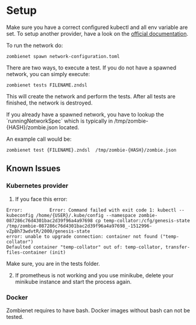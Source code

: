 # Setup

Make sure you have a correct configured kubectl and all env variable are set.
To setup another provider, have a look on the [official documentation](https://paritytech.github.io/zombienet/).

To run the network do:
```
zombienet spawn network-configuration.toml
```

There are two ways, to execute a test. If you do not have a spawned network, you can simply execute:

```
zombienet tests FILENAME.zndsl
```

This will create the network and perform the tests. After all tests are finished, the network is destroyed.

If you already have a spawned network, you have to lookup the ´runningNetworkSpec´ which is typically in  /tmp/zombie-{HASH}/zombie.json located.

An example call would be:


```
zombienet test {FILENAME}.zndsl  /tmp/zombie-{HASH}/zombie.json
```

## Known Issues

### Kubernetes provider

1. If you face this error:

```
Error:          Error: Command failed with exit code 1: kubectl --kubeconfig /home/{USER}/.kube/config --namespace zombie-087286c76d4301bac2d39f96a4a97698 cp temp-collator:/cfg/genesis-state /tmp/zombie-087286c76d4301bac2d39f96a4a97698_-1512996-vZpBh73wdvtR/2000/genesis-state
error: unable to upgrade connection: container not found ("temp-collator")
Defaulted container "temp-collator" out of: temp-collator, transfer-files-container (init)
```

Make sure, you are in the tests folder.

2. If prometheus is not working and you use minikube, delete your minikube instance and start the process again.

### Docker

Zombienet requires to have bash. Docker images without bash can not be tested.
